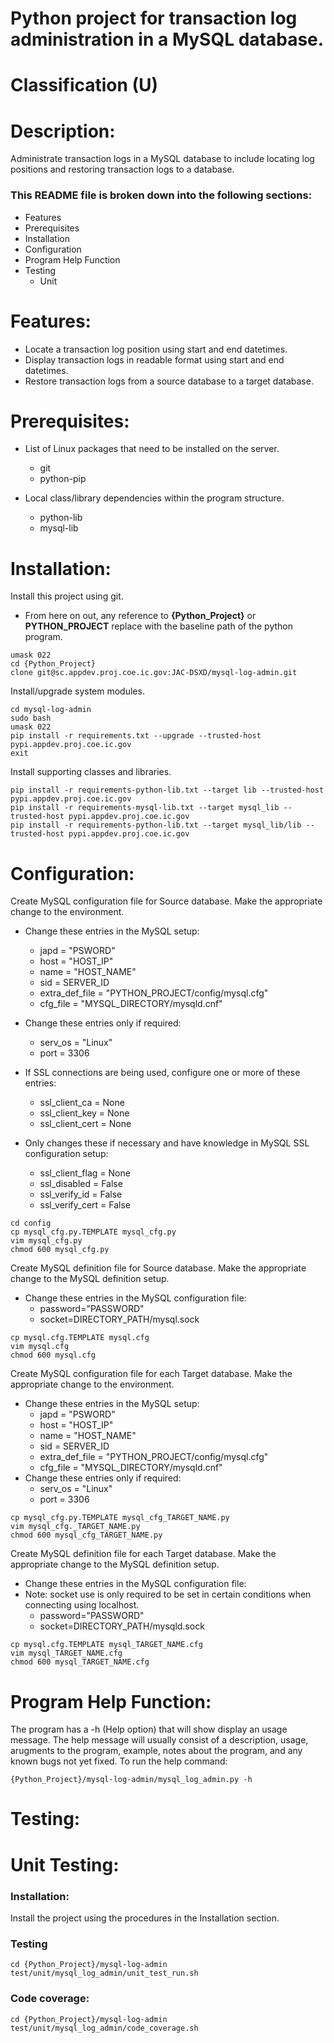 # Python project for transaction log administration in a MySQL database.
# Classification (U)

# Description:
  Administrate transaction logs in a MySQL database to include locating log positions and restoring transaction logs to a database.


###  This README file is broken down into the following sections:
  * Features
  * Prerequisites
  * Installation
  * Configuration
  * Program Help Function
  * Testing
    - Unit


# Features:
  * Locate a transaction log position using start and end datetimes.
  * Display transaction logs in readable format using start and end datetimes.
  * Restore transaction logs from a source database to a target database.

# Prerequisites:

  * List of Linux packages that need to be installed on the server.
    - git
    - python-pip

  * Local class/library dependencies within the program structure.
    - python-lib
    - mysql-lib


# Installation:

Install this project using git.
  * From here on out, any reference to **{Python_Project}** or **PYTHON_PROJECT** replace with the baseline path of the python program.

```
umask 022
cd {Python_Project}
clone git@sc.appdev.proj.coe.ic.gov:JAC-DSXD/mysql-log-admin.git
```

Install/upgrade system modules.

```
cd mysql-log-admin
sudo bash
umask 022
pip install -r requirements.txt --upgrade --trusted-host pypi.appdev.proj.coe.ic.gov
exit
```

Install supporting classes and libraries.

```
pip install -r requirements-python-lib.txt --target lib --trusted-host pypi.appdev.proj.coe.ic.gov
pip install -r requirements-mysql-lib.txt --target mysql_lib --trusted-host pypi.appdev.proj.coe.ic.gov
pip install -r requirements-python-lib.txt --target mysql_lib/lib --trusted-host pypi.appdev.proj.coe.ic.gov
```

# Configuration:

Create MySQL configuration file for Source database.  Make the appropriate change to the environment.
  * Change these entries in the MySQL setup:
    - japd = "PSWORD"
    - host = "HOST_IP"
    - name = "HOST_NAME"
    - sid = SERVER_ID
    - extra_def_file = "PYTHON_PROJECT/config/mysql.cfg"
    - cfg_file = "MYSQL_DIRECTORY/mysqld.cnf"

  * Change these entries only if required:
    - serv_os = "Linux"
    - port = 3306  

  * If SSL connections are being used, configure one or more of these entries:
    - ssl_client_ca = None
    - ssl_client_key = None
    - ssl_client_cert = None

  * Only changes these if necessary and have knowledge in MySQL SSL configuration setup:
    - ssl_client_flag = None
    - ssl_disabled = False
    - ssl_verify_id = False
    - ssl_verify_cert = False

```
cd config
cp mysql_cfg.py.TEMPLATE mysql_cfg.py
vim mysql_cfg.py
chmod 600 mysql_cfg.py
```

Create MySQL definition file for Source database.  Make the appropriate change to the MySQL definition setup.
  * Change these entries in the MySQL configuration file:
    - password="PASSWORD"
    - socket=DIRECTORY_PATH/mysql.sock

```
cp mysql.cfg.TEMPLATE mysql.cfg
vim mysql.cfg
chmod 600 mysql.cfg
```

Create MySQL configuration file for each Target database.  Make the appropriate change to the environment.
  * Change these entries in the MySQL setup:
    - japd = "PSWORD"
    - host = "HOST_IP"
    - name = "HOST_NAME"
    - sid = SERVER_ID
    - extra_def_file = "PYTHON_PROJECT/config/mysql.cfg"
    - cfg_file = "MYSQL_DIRECTORY/mysqld.cnf"
  * Change these entries only if required:
    - serv_os = "Linux"
    - port = 3306

```
cp mysql_cfg.py.TEMPLATE mysql_cfg_TARGET_NAME.py
vim mysql_cfg._TARGET_NAME.py
chmod 600 mysql_cfg_TARGET_NAME.py
```

Create MySQL definition file for each Target database.  Make the appropriate change to the MySQL definition setup.
  * Change these entries in the MySQL configuration file:
  * Note:  socket use is only required to be set in certain conditions when connecting using localhost.
    - password="PASSWORD"
    - socket=DIRECTORY_PATH/mysqld.sock

```
cp mysql.cfg.TEMPLATE mysql_TARGET_NAME.cfg
vim mysql_TARGET_NAME.cfg
chmod 600 mysql_TARGET_NAME.cfg
```



# Program Help Function:

  The program has a -h (Help option) that will show display an usage message.  The help message will usually consist of a description, usage, arugments to the program, example, notes about the program, and any known bugs not yet fixed.  To run the help command:

```
{Python_Project}/mysql-log-admin/mysql_log_admin.py -h
```


# Testing:

# Unit Testing:

### Installation:

Install the project using the procedures in the Installation section.

### Testing

```
cd {Python_Project}/mysql-log-admin
test/unit/mysql_log_admin/unit_test_run.sh
```

### Code coverage:

```
cd {Python_Project}/mysql-log-admin
test/unit/mysql_log_admin/code_coverage.sh
```

